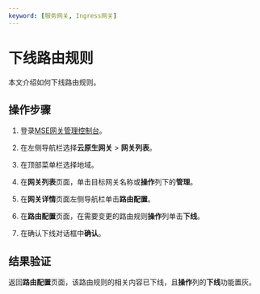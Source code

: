 ```yaml
---
keyword: [服务网关, Ingress网关]
---
```


# 下线路由规则

本文介绍如何下线路由规则。

## 操作步骤

1.  登录[MSE网关管理控制台](https://mse.console.aliyun.com/#/microgw)。

2.  在左侧导航栏选择**云原生网关** \> **网关列表**。

3.  在顶部菜单栏选择地域。

4.  在**网关列表**页面，单击目标网关名称或**操作**列下的**管理**。

5.  在**网关详情**页面左侧导航栏单击**路由配置**。

6.  在**路由配置**页面，在需要变更的路由规则**操作**列单击**下线**。

7.  在确认下线对话框中**确认**。


## 结果验证

返回**路由配置**页面，该路由规则的相关内容已下线，且**操作**列的**下线**功能置灰。

